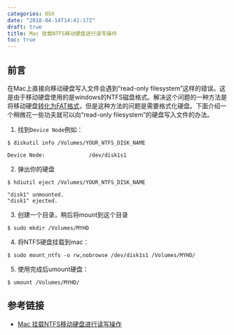 ```yaml
---
categories: OSX
date: "2018-04-14T14:41:17Z"
draft: true
title: Mac 挂载NTFS移动硬盘进行读写操作
toc: true
---
```


## 前言
在Mac上直接向移动硬盘写入文件会遇到“read-only filesystem”这样的错误。这是由于移动硬盘使用的是windows的NTFS磁盘格式。解决这个问题的一种方法是将移动硬盘[转化为FAT格式](https://business.tutsplus.com/tutorials/quick-tip-solving-read-only-external-drive-problems-on-your-mac--mac-52507)，但是这种方法的问题是需要格式化硬盘。下面介绍一个稍微花一些功夫就可以向“read-only filesystem”的硬盘写入文件的办法。

1. 找到`Device Node`例如：

```
$ diskutil info /Volumes/YOUR_NTFS_DISK_NAME

Device Node:              /dev/disk1s1
```

2. 弹出你的硬盘

```
$ hdiutil eject /Volumes/YOUR_NTFS_DISK_NAME

"disk1" unmounted.
"disk1" ejected.
```

3. 创建一个目录，稍后将mount到这个目录

```
$ sudo mkdir /Volumes/MYHD
```

4. 将NTFS硬盘挂载到mac：

```
$ sudo mount_ntfs -o rw,nobrowse /dev/disk1s1 /Volumes/MYHD/
```

5. 使用完成后umount硬盘：

```
$ umount /Volumes/MYHD/
```

## 参考链接
* [Mac 挂载NTFS移动硬盘进行读写操作](https://blog.csdn.net/sunbiao0526/article/details/8566317)
